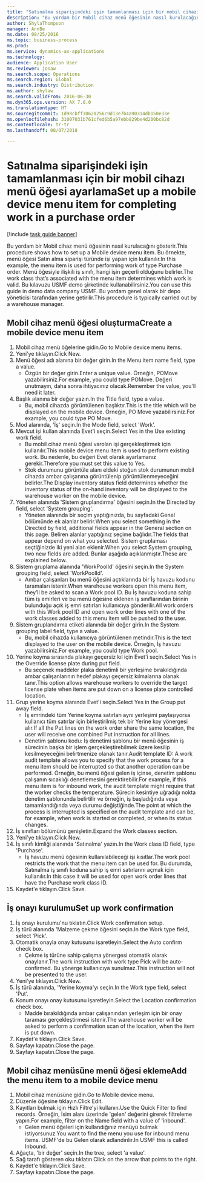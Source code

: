 ```yaml
--- 
title: "Satınalma siparişindeki işin tamamlanması için bir mobil cihazı menü öğesi ayarlama"
description: "Bu yordam bir Mobil cihaz menü öğesinin nasıl kurulacağını gösterir."
author: ShylaThompson
manager: AnnBe
ms.date: 08/25/2016
ms.topic: business-process
ms.prod: 
ms.service: dynamics-ax-applications
ms.technology: 
audience: Application User
ms.reviewer: josaw
ms.search.scope: Operations
ms.search.region: Global
ms.search.industry: Distribution
ms.author: shylaw
ms.search.validFrom: 2016-06-30
ms.dyn365.ops.version: AX 7.0.0
ms.translationtype: HT
ms.sourcegitcommit: 1d98cbff30620256c9d13e7b4a90314db150e33e
ms.openlocfilehash: 31007031b761cfed6b5a97ebb829be4d200bc82d
ms.contentlocale: tr-tr
ms.lasthandoff: 08/07/2018

---
```

# <a name="set-up-a-mobile-device-menu-item-for-completing-work-in-a-purchase-order"></a><span data-ttu-id="cadce-103">Satınalma siparişindeki işin tamamlanması için bir mobil cihazı menü öğesi ayarlama</span><span class="sxs-lookup"><span data-stu-id="cadce-103">Set up a mobile device menu item for completing work in a purchase order</span></span>

[!include [task guide banner](../../includes/task-guide-banner.md)]

<span data-ttu-id="cadce-104">Bu yordam bir Mobil cihaz menü öğesinin nasıl kurulacağını gösterir.</span><span class="sxs-lookup"><span data-stu-id="cadce-104">This procedure shows how to set up a Mobile device menu item.</span></span> <span data-ttu-id="cadce-105">Bu örnekte, menü öğesi Satın alma siparişi türünde işi yapan için kullanılır.</span><span class="sxs-lookup"><span data-stu-id="cadce-105">In this example, the menu item is used for performing work of type Purchase order.</span></span> <span data-ttu-id="cadce-106">Menü öğesiyle ilişkili iş sınıfı, hangi işin geçerli olduğunu belirler.</span><span class="sxs-lookup"><span data-stu-id="cadce-106">The work class that’s associated with the menu item determines which work is valid.</span></span> <span data-ttu-id="cadce-107">Bu kılavuzu USMF demo şirketinde kullanabilirsiniz.</span><span class="sxs-lookup"><span data-stu-id="cadce-107">You can use this guide in demo data company USMF.</span></span> <span data-ttu-id="cadce-108">Bu yordam genel olarak bir depo yöneticisi tarafından yerine getirilir.</span><span class="sxs-lookup"><span data-stu-id="cadce-108">This procedure is typically carried out by a warehouse manager.</span></span>


## <a name="create-a-mobile-device-menu-item"></a><span data-ttu-id="cadce-109">Mobil cihaz menü öğesi oluşturma</span><span class="sxs-lookup"><span data-stu-id="cadce-109">Create a mobile device menu item</span></span>
1. <span data-ttu-id="cadce-110">Mobil cihaz menü öğelerine gidin.</span><span class="sxs-lookup"><span data-stu-id="cadce-110">Go to Mobile device menu items.</span></span>
2. <span data-ttu-id="cadce-111">Yeni'ye tıklayın.</span><span class="sxs-lookup"><span data-stu-id="cadce-111">Click New.</span></span>
3. <span data-ttu-id="cadce-112">Menü öğesi adı alanına bir değer girin.</span><span class="sxs-lookup"><span data-stu-id="cadce-112">In the Menu item name field, type a value.</span></span>
    * <span data-ttu-id="cadce-113">Özgün bir değer girin.</span><span class="sxs-lookup"><span data-stu-id="cadce-113">Enter a unique value.</span></span> <span data-ttu-id="cadce-114">Örneğin, POMove yazabilirsiniz.</span><span class="sxs-lookup"><span data-stu-id="cadce-114">For example, you could type POMove.</span></span> <span data-ttu-id="cadce-115">Değeri unutmayın, daha sonra ihtiyacınız olacak.</span><span class="sxs-lookup"><span data-stu-id="cadce-115">Remember the value, you'll need it later.</span></span>  
4. <span data-ttu-id="cadce-116">Başlık alanına bir değer yazın.</span><span class="sxs-lookup"><span data-stu-id="cadce-116">In the Title field, type a value.</span></span>
    * <span data-ttu-id="cadce-117">Bu, mobil cihazda görüntülenen başlıktır.</span><span class="sxs-lookup"><span data-stu-id="cadce-117">This is the title which will be displayed on the mobile device.</span></span> <span data-ttu-id="cadce-118">Örneğin, PO Move yazabilirsiniz.</span><span class="sxs-lookup"><span data-stu-id="cadce-118">For example, you could type PO Move.</span></span>  
5. <span data-ttu-id="cadce-119">Mod alanında, 'İş' seçin.</span><span class="sxs-lookup"><span data-stu-id="cadce-119">In the Mode field, select 'Work'.</span></span>
6. <span data-ttu-id="cadce-120">Mevcut işi kullan alanında Evet'i seçin.</span><span class="sxs-lookup"><span data-stu-id="cadce-120">Select Yes in the Use existing work field.</span></span>
    * <span data-ttu-id="cadce-121">Bu mobil cihaz menü öğesi varolan işi gerçekleştirmek için kullanılır.</span><span class="sxs-lookup"><span data-stu-id="cadce-121">This mobile device menu item is used to perform existing work.</span></span> <span data-ttu-id="cadce-122">Bu nedenle, bu değeri Evet olarak ayarlamanız gerekir.</span><span class="sxs-lookup"><span data-stu-id="cadce-122">Therefore you must set this value to Yes.</span></span>  
    * <span data-ttu-id="cadce-123">Stok durumunu görüntüle alanı eldeki stoğun stok durumunun mobil cihazda ambar çalışanına görüntülenip görüntülenmeyeceğini belirler.</span><span class="sxs-lookup"><span data-stu-id="cadce-123">The Display inventory status field determines whether the inventory status of the on-hand inventory will be displayed to the warehouse worker on the mobile device.</span></span>  
7. <span data-ttu-id="cadce-124">Yöneten alanında 'Sistem gruplandırma' öğesini seçin.</span><span class="sxs-lookup"><span data-stu-id="cadce-124">In the Directed by field, select 'System grouping'.</span></span>
    * <span data-ttu-id="cadce-125">Yöneten alanında bir seçim yaptığınızda, bu sayfadaki Genel bölümünde ek alanlar belirir.</span><span class="sxs-lookup"><span data-stu-id="cadce-125">When you select something in the Directed by field, additional fields appear in the General section on this page.</span></span> <span data-ttu-id="cadce-126">Beliren alanlar yaptığınız seçime bağlıdır.</span><span class="sxs-lookup"><span data-stu-id="cadce-126">The fields that appear depend on what you selected.</span></span> <span data-ttu-id="cadce-127">Sistem gruplaması seçtiğinizde iki yeni alan eklenir.</span><span class="sxs-lookup"><span data-stu-id="cadce-127">When you select System grouping, two new fields are added.</span></span> <span data-ttu-id="cadce-128">Bunlar aşağıda açıklanmıştır.</span><span class="sxs-lookup"><span data-stu-id="cadce-128">These are explained below.</span></span>  
8. <span data-ttu-id="cadce-129">Sistem gruplama alanında 'WorkPoolId' öğesini seçin.</span><span class="sxs-lookup"><span data-stu-id="cadce-129">In the System grouping field, select 'WorkPoolId'.</span></span>
    * <span data-ttu-id="cadce-130">Ambar çalışanları bu menü öğesini açtıklarında bir İş havuzu kodunu taramaları istenir.</span><span class="sxs-lookup"><span data-stu-id="cadce-130">When warehouse workers open this menu item, they’ll be asked to scan a Work pool ID.</span></span> <span data-ttu-id="cadce-131">Bu İş havuzu koduna sahip tüm iş emirleri ve bu menü öğesine eklenen iş sınıflarından birinin bulunduğu açık iş emri satırları kullanıcıya gönderilir.</span><span class="sxs-lookup"><span data-stu-id="cadce-131">All work orders with this Work pool ID and open work order lines with one of the work classes added to this menu item will be pushed to the user.</span></span>  
9. <span data-ttu-id="cadce-132">Sistem gruplandırma etiketi alanında bir değer girin.</span><span class="sxs-lookup"><span data-stu-id="cadce-132">In the System grouping label field, type a value.</span></span>
    * <span data-ttu-id="cadce-133">Bu, mobil cihazda kullanıcıya görüntülenen metindir.</span><span class="sxs-lookup"><span data-stu-id="cadce-133">This is the text displayed to the user on the mobile device.</span></span> <span data-ttu-id="cadce-134">Örneğin, İş havuzu yazabilirsiniz.</span><span class="sxs-lookup"><span data-stu-id="cadce-134">For example, you could type Work pool.</span></span>  
10. <span data-ttu-id="cadce-135">Yerine koyma sırasında plakayı geçersiz kıl için Evet'i seçin.</span><span class="sxs-lookup"><span data-stu-id="cadce-135">Select Yes in the Override license plate during put field.</span></span>
    * <span data-ttu-id="cadce-136">Bu seçenek maddeler plaka denetimli bir yerleşime bırakıldığında ambar çalışanlarının hedef plakayı geçersiz kılmalarına olanak tanır.</span><span class="sxs-lookup"><span data-stu-id="cadce-136">This option allows warehouse workers to override the target license plate when items are put down on a license plate controlled location.</span></span>  
11. <span data-ttu-id="cadce-137">Grup yerine koyma alanında Evet'i seçin.</span><span class="sxs-lookup"><span data-stu-id="cadce-137">Select Yes in the Group put away field.</span></span>
    * <span data-ttu-id="cadce-138">İş emrindeki tüm Yerine koyma satırları aynı yerleşimi paylaşıyorsa kullanıcı tüm satırlar için birleştirilmiş tek bir Yerine koy yönergesi alır.</span><span class="sxs-lookup"><span data-stu-id="cadce-138">If all the Put lines on the work order share the same location, the user will receive one combined Put instruction for all lines.</span></span>  
    * <span data-ttu-id="cadce-139">Denetim şablonu kodu: İş denetimi şablonu bir menü öğesinin iş sürecinin başka bir işlem gerçekleştirebilmek üzere kesilip kesilmeyeceğini belirtmenize olanak tanır.</span><span class="sxs-lookup"><span data-stu-id="cadce-139">Audit template ID: A work audit template allows you to specify that the work process for a menu item should be interrupted so that another operation can be performed.</span></span> <span data-ttu-id="cadce-140">Örneğin, bu menü öğesi gelen iş içinse, denetim şablonu çalışanın sıcaklığı denetlemesini gerektirebilir.</span><span class="sxs-lookup"><span data-stu-id="cadce-140">For example, if this menu item is for inbound work, the audit template might require that the worker checks the temperature.</span></span> <span data-ttu-id="cadce-141">Sürecin kesintiye uğradığı nokta denetim şablonunda belirtilir ve örneğin, iş başladığında veya tamamlandığında veya durumu değiştiğinde.</span><span class="sxs-lookup"><span data-stu-id="cadce-141">The point at which the process is interrupted is specified on the audit template and can be, for example, when work is started or completed, or when its status changes.</span></span>  
12. <span data-ttu-id="cadce-142">İş sınıfları bölümünü genişletin.</span><span class="sxs-lookup"><span data-stu-id="cadce-142">Expand the Work classes section.</span></span>
13. <span data-ttu-id="cadce-143">Yeni'ye tıklayın.</span><span class="sxs-lookup"><span data-stu-id="cadce-143">Click New.</span></span>
14. <span data-ttu-id="cadce-144">İş sınıfı kimliği alanında 'Satınalma' yazın.</span><span class="sxs-lookup"><span data-stu-id="cadce-144">In the Work class ID field, type 'Purchase'.</span></span>
    * <span data-ttu-id="cadce-145">İş havuzu menü öğesinin kullanılabileceği işi kısıtlar.</span><span class="sxs-lookup"><span data-stu-id="cadce-145">The work pool restricts the work that the menu item can be used for.</span></span> <span data-ttu-id="cadce-146">Bu durumda, Satınalma iş sınıfı koduna sahip iş emri satırlarını açmak için kullanılır.</span><span class="sxs-lookup"><span data-stu-id="cadce-146">In this case it will be used for open work order lines that have the Purchase work class ID.</span></span>  
15. <span data-ttu-id="cadce-147">Kaydet'e tıklayın.</span><span class="sxs-lookup"><span data-stu-id="cadce-147">Click Save.</span></span>

## <a name="set-up-work-confirmation"></a><span data-ttu-id="cadce-148">İş onayı kurulumu</span><span class="sxs-lookup"><span data-stu-id="cadce-148">Set up work confirmation</span></span>
1. <span data-ttu-id="cadce-149">İş onayı kurulumu'nu tıklatın.</span><span class="sxs-lookup"><span data-stu-id="cadce-149">Click Work confirmation setup.</span></span>
2. <span data-ttu-id="cadce-150">İş türü alanında 'Malzeme çekme öğesini seçin.</span><span class="sxs-lookup"><span data-stu-id="cadce-150">In the Work type field, select 'Pick'.</span></span>
3. <span data-ttu-id="cadce-151">Otomatik onayla onay kutusunu işaretleyin.</span><span class="sxs-lookup"><span data-stu-id="cadce-151">Select the Auto confirm check box.</span></span>
    * <span data-ttu-id="cadce-152">Çekme iş türüne sahip çalışma yönergesi otomatik olarak onaylanır.</span><span class="sxs-lookup"><span data-stu-id="cadce-152">The work instruction with work type Pick will be auto-confirmed.</span></span> <span data-ttu-id="cadce-153">Bu yönerge kullanıcıya sunulmaz.</span><span class="sxs-lookup"><span data-stu-id="cadce-153">This instruction will not be presented to the user.</span></span>  
4. <span data-ttu-id="cadce-154">Yeni'ye tıklayın.</span><span class="sxs-lookup"><span data-stu-id="cadce-154">Click New.</span></span>
5. <span data-ttu-id="cadce-155">İş türü alanında, 'Yerine koyma'yı seçin.</span><span class="sxs-lookup"><span data-stu-id="cadce-155">In the Work type field, select 'Put'.</span></span>
6. <span data-ttu-id="cadce-156">Konum onayı onay kutusunu işaretleyin.</span><span class="sxs-lookup"><span data-stu-id="cadce-156">Select the Location confirmation check box.</span></span>
    * <span data-ttu-id="cadce-157">Madde bırakıldığında ambar çalışanından yerleşim için bir onay taraması gerçekleştirmesi istenir.</span><span class="sxs-lookup"><span data-stu-id="cadce-157">The warehouse worker will be asked to perform a confirmation scan of the location, when the item is put down.</span></span>  
7. <span data-ttu-id="cadce-158">Kaydet'e tıklayın.</span><span class="sxs-lookup"><span data-stu-id="cadce-158">Click Save.</span></span>
8. <span data-ttu-id="cadce-159">Sayfayı kapatın.</span><span class="sxs-lookup"><span data-stu-id="cadce-159">Close the page.</span></span>
9. <span data-ttu-id="cadce-160">Sayfayı kapatın.</span><span class="sxs-lookup"><span data-stu-id="cadce-160">Close the page.</span></span>

## <a name="add-the-menu-item-to-a-mobile-device-menu"></a><span data-ttu-id="cadce-161">Mobil cihaz menüsüne menü öğesi ekleme</span><span class="sxs-lookup"><span data-stu-id="cadce-161">Add the menu item to a mobile device menu</span></span>
1. <span data-ttu-id="cadce-162">Mobil cihaz menüsüne gidin.</span><span class="sxs-lookup"><span data-stu-id="cadce-162">Go to Mobile device menu.</span></span>
2. <span data-ttu-id="cadce-163">Düzenle öğesine tıklayın.</span><span class="sxs-lookup"><span data-stu-id="cadce-163">Click Edit.</span></span>
3. <span data-ttu-id="cadce-164">Kayıtları bulmak için Hızlı Filtre'yi kullanın.</span><span class="sxs-lookup"><span data-stu-id="cadce-164">Use the Quick Filter to find records.</span></span> <span data-ttu-id="cadce-165">Örneğin, İsim alanı üzerinde 'gelen' değerini girerek filtreleme yapın.</span><span class="sxs-lookup"><span data-stu-id="cadce-165">For example, filter on the Name field with a value of 'inbound'.</span></span>
    * <span data-ttu-id="cadce-166">Gelen menü öğeleri için kullandığınız menüyü bulmak istiyorsunuz.</span><span class="sxs-lookup"><span data-stu-id="cadce-166">You want to find the menu you use for inbound menu items.</span></span> <span data-ttu-id="cadce-167">USMF'de bu Gelen olarak adlandırılır.</span><span class="sxs-lookup"><span data-stu-id="cadce-167">In USMF this is called Inbound.</span></span>  
4. <span data-ttu-id="cadce-168">Ağaçta, 'bir değer' seçin.</span><span class="sxs-lookup"><span data-stu-id="cadce-168">In the tree, select 'a value'.</span></span>
5. <span data-ttu-id="cadce-169">Sağ tarafı gösteren oku tıklatın.</span><span class="sxs-lookup"><span data-stu-id="cadce-169">Click on the arrow that points to the right.</span></span>
6. <span data-ttu-id="cadce-170">Kaydet'e tıklayın.</span><span class="sxs-lookup"><span data-stu-id="cadce-170">Click Save.</span></span>
7. <span data-ttu-id="cadce-171">Sayfayı kapatın.</span><span class="sxs-lookup"><span data-stu-id="cadce-171">Close the page.</span></span>


